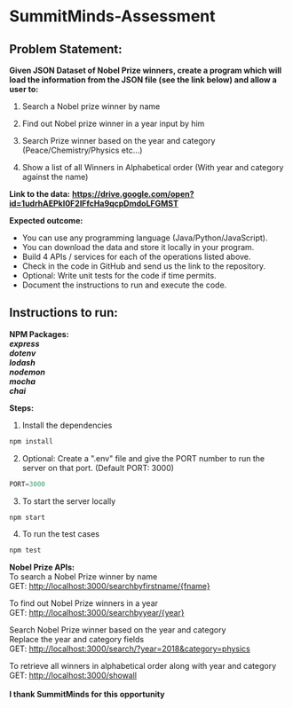 
# SummitMinds-Assessment
## Problem Statement:
**Given JSON Dataset of Nobel Prize winners, create a program which will load the information from the JSON file (see the link below) and allow a user to:**
1. Search a Nobel prize winner by name

2. Find out Nobel prize winner in a year input by him

3. Search Prize winner based on the year and category (Peace/Chemistry/Physics etc...)

4. Show a list of all Winners in Alphabetical order (With year and category against the name)

**Link to the data:**
**https://drive.google.com/open?id=1udrhAEPkI0F2IFfcHa9qcpDmdoLFGMST**

**Expected outcome:**
-   You can use any programming language (Java/Python/JavaScript).
-   You can download the data and store it locally in your program.
-   Build 4 APIs / services for each of the operations listed above.
-   Check in the code in GitHub and send us the link to the repository.
-   Optional: Write unit tests for the code if time permits.
-   Document the instructions to run and execute the code.

## Instructions to run:
**NPM Packages:**<br />
***express***<br />
***dotenv***<br />
***lodash***<br />
***nodemon***<br />
***mocha***<br />
***chai***

**Steps:**
1. Install the dependencies
```javascript
npm install
```
2. Optional: Create a ".env" file and give the PORT number to run the server on that port. (Default PORT: 3000)
```javascript
PORT=3000
```
3. To start the server locally
```javascript
npm start
```
4. To run the test cases
```javascript
npm test
```

**Nobel Prize APIs:**<br />
To search a Nobel Prize winner by name<br />
GET: <http://localhost:3000/searchbyfirstname/{fname}>

To find out Nobel Prize winners in a year<br />
GET: <http://localhost:3000/searchbyyear/{year}>

Search Nobel Prize winner based on the year and category<br />
Replace the year and category fields<br />
GET: <http://localhost:3000/search/?year=2018&category=physics>

To retrieve all winners in alphabetical order along with year and category<br />
GET: <http://localhost:3000/showall>
<br />
<br />
**I thank SummitMinds for this opportunity**
